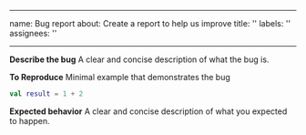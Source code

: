<!--
SPDX-FileCopyrightText: 2021-2022 Alliander N.V.

SPDX-License-Identifier: MPL-2.0
-->

---
name: Bug report
about: Create a report to help us improve
title: ''
labels: ''
assignees: ''

---

**Describe the bug**
A clear and concise description of what the bug is.

**To Reproduce**
Minimal example that demonstrates the bug

```kotlin
val result = 1 + 2
```

**Expected behavior**
A clear and concise description of what you expected to happen.
